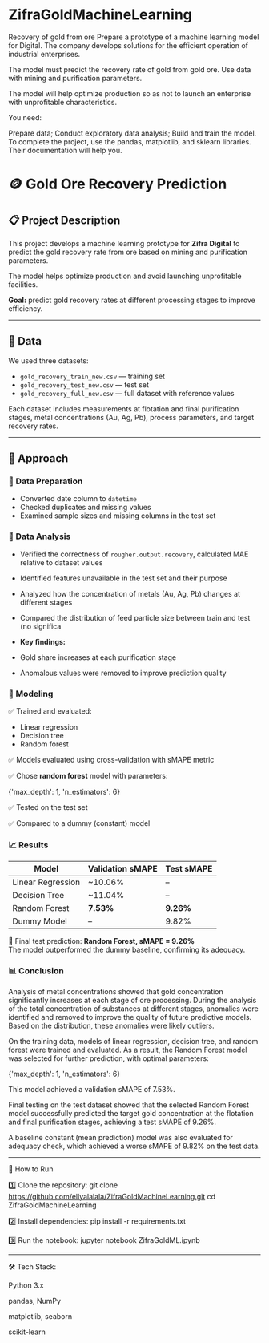 # ZifraGoldMachineLearning

Recovery of gold from ore
Prepare a prototype of a machine learning model for Digital. The company develops solutions for the efficient operation of industrial enterprises.

The model must predict the recovery rate of gold from gold ore. Use data with mining and purification parameters.

The model will help optimize production so as not to launch an enterprise with unprofitable characteristics.

You need:

Prepare data;
Conduct exploratory data analysis;
Build and train the model.
To complete the project, use the pandas, matplotlib, and sklearn libraries. Their documentation will help you.


# 🪙 Gold Ore Recovery Prediction

## 📋 Project Description
This project develops a machine learning prototype for **Zifra Digital** to predict the gold recovery rate from ore based on mining and purification parameters.  

The model helps optimize production and avoid launching unprofitable facilities.

**Goal:** predict gold recovery rates at different processing stages to improve efficiency.

---

## 📂 Data

We used three datasets:  
- `gold_recovery_train_new.csv` — training set  
- `gold_recovery_test_new.csv` — test set  
- `gold_recovery_full_new.csv` — full dataset with reference values  

Each dataset includes measurements at flotation and final purification stages, metal concentrations (Au, Ag, Pb), process parameters, and target recovery rates.

---

## 🧪 Approach

### 🔷 Data Preparation
- Converted date column to `datetime`
- Checked duplicates and missing values
- Examined sample sizes and missing columns in the test set

### 🔷 Data Analysis
- Verified the correctness of `rougher.output.recovery`, calculated MAE relative to dataset values
- Identified features unavailable in the test set and their purpose
- Analyzed how the concentration of metals (Au, Ag, Pb) changes at different stages
- Compared the distribution of feed particle size between train and test (no significa

- **Key findings:**
- Gold share increases at each purification stage
- Anomalous values were removed to improve prediction quality

### 🔷 Modeling
✅ Trained and evaluated:
- Linear regression  
- Decision tree  
- Random forest  

✅ Models evaluated using cross-validation with sMAPE metric

✅ Chose **random forest** model with parameters:

{'max_depth': 1, 'n_estimators': 6}

✅ Tested on the test set

✅ Compared to a dummy (constant) model

### 📈 Results

| Model                | Validation sMAPE | Test sMAPE |
|-----------------------|------------------|------------|
| Linear Regression     | ~10.06%         | –          |
| Decision Tree         | ~11.04%         | –          |
| Random Forest         | **7.53%**       | **9.26%** |
| Dummy Model           | –               | 9.82%      |

🎯 Final test prediction: **Random Forest, sMAPE = 9.26%**  
The model outperformed the dummy baseline, confirming its adequacy.


### 📊 Conclusion

Analysis of metal concentrations showed that gold concentration significantly increases at each stage of ore processing. During the analysis of the total concentration of substances at different stages, anomalies were identified and removed to improve the quality of future predictive models. Based on the distribution, these anomalies were likely outliers.

On the training data, models of linear regression, decision tree, and random forest were trained and evaluated. As a result, the Random Forest model was selected for further prediction, with optimal parameters:

{'max_depth': 1, 'n_estimators': 6}

This model achieved a validation sMAPE of 7.53%.

Final testing on the test dataset showed that the selected Random Forest model successfully predicted the target gold concentration at the flotation and final purification stages, achieving a test sMAPE of 9.26%.

A baseline constant (mean prediction) model was also evaluated for adequacy check, which achieved a worse sMAPE of 9.82% on the test data.

_______

🚀 How to Run

1️⃣ Clone the repository:
git clone https://github.com/ellyalalala/ZifraGoldMachineLearning.git
cd ZifraGoldMachineLearning

2️⃣ Install dependencies:
pip install -r requirements.txt

3️⃣ Run the notebook:
jupyter notebook ZifraGoldML.ipynb

_______

🛠 Tech Stack:

Python 3.x

pandas, NumPy

matplotlib, seaborn

scikit-learn

